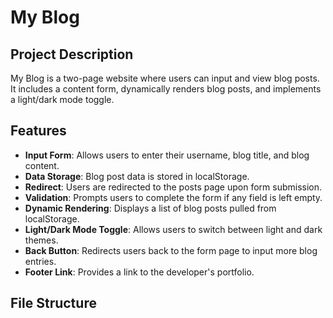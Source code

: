 # My Blog

## Project Description

My Blog is a two-page website where users can input and view blog posts. It includes a content form, dynamically renders blog posts, and implements a light/dark mode toggle.

## Features

- **Input Form**: Allows users to enter their username, blog title, and blog content.
- **Data Storage**: Blog post data is stored in localStorage.
- **Redirect**: Users are redirected to the posts page upon form submission.
- **Validation**: Prompts users to complete the form if any field is left empty.
- **Dynamic Rendering**: Displays a list of blog posts pulled from localStorage.
- **Light/Dark Mode Toggle**: Allows users to switch between light and dark themes.
- **Back Button**: Redirects users back to the form page to input more blog entries.
- **Footer Link**: Provides a link to the developer's portfolio.

## File Structure


